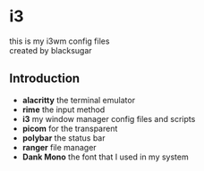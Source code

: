 # i3
this is my i3wm config files  
created by blacksugar

## Introduction
+ **alacritty**  the terminal emulator
+ **rime** the input method
+ **i3** my window manager config files and scripts
+ **picom** for the transparent
+ **polybar** the status bar
+ **ranger** file manager
+ **Dank Mono** the font that I used in my system

